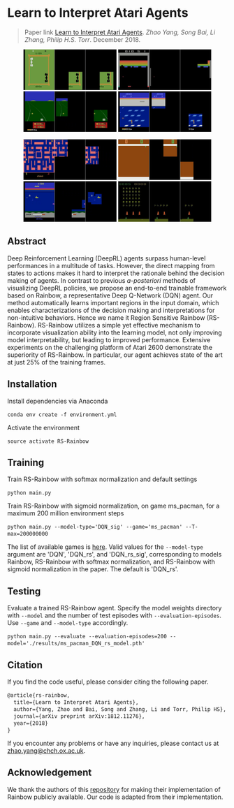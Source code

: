 # Learn to Interpret Atari Agents
> Paper link [Learn to Interpret Atari Agents](https://arxiv.org/abs/1812.11276). *Zhao Yang, Song Bai, Li Zhang, Philip H.S. Torr*. December 2018.

<p align="center"><img src="demo/boxing.gif" height="93" title="boxing"> <img src="demo/breakout.gif" height="93" title="breakout"> <img src="demo/enduro.gif" height="93" title="enduro"> <img src="demo/frostbite.gif" height="93" title="frostbite"></p>

<p align="center"><img src="demo/ms_pacman.gif" height="93" title="ms_pacman"> <img src="demo/pong.gif" height="93" title="pong"> <img src="demo/seaquest.gif" height="93" title="seaquest"> <img src="demo/space_invaders.gif" height="93" title="space_invaders">
</p>


## Abstract
Deep Reinforcement Learning (DeepRL) agents surpass human-level performances in a multitude of tasks. However, the direct mapping from states to actions makes it hard to interpret the rationale behind the decision making of agents. In contrast to previous *a-posteriori* methods of visualizing DeepRL policies, we propose an end-to-end trainable framework based on Rainbow, a representative Deep Q-Network (DQN) agent. Our method automatically learns important regions in the input domain, which enables characterizations of the decision making and interpretations for non-intuitive behaviors. Hence we name it Region Sensitive Rainbow (RS-Rainbow). RS-Rainbow utilizes a simple yet effective mechanism to incorporate visualization ability into the learning model, not only improving model interpretability, but leading to improved performance. Extensive experiments on the challenging platform of Atari 2600 demonstrate the superiority of RS-Rainbow. In particular, our agent achieves state of the art at just 25% of the training frames.

## Installation
Install dependencies via Anaconda
```
conda env create -f environment.yml
```
Activate the environment
```
source activate RS-Rainbow
```
## Training
Train RS-Rainbow with softmax normalization and default settings
```
python main.py
```
Train RS-Rainbow with sigmoid normalization, on game ms_pacman, for a maximum 200 million environment steps
```
python main.py --model-type='DQN_sig' --game='ms_pacman' --T-max=200000000
```
The list of available games is [here](https://github.com/openai/atari-py/tree/master/atari_py/atari_roms). Valid values for the `--model-type` argument are 'DQN', 'DQN_rs', and 'DQN_rs_sig', corresponding to models Rainbow, RS-Rainbow with softmax normalization, and RS-Rainbow with sigmoid normalization in the paper. The default is 'DQN_rs'.

## Testing
Evaluate a trained RS-Rainbow agent. Specify the model weights directory with `--model` and the number of test episodes with `--evaluation-episodes`. Use `--game` and `--model-type` accordingly. 
```
python main.py --evaluate --evaluation-episodes=200 --model='./results/ms_pacman_DQN_rs_model.pth'
```

## Citation
If you find the code useful, please consider citing the following paper.

    @article{rs-rainbow,
      title={Learn to Interpret Atari Agents},
      author={Yang, Zhao and Bai, Song and Zhang, Li and Torr, Philip HS},
      journal={arXiv preprint arXiv:1812.11276},
      year={2018}
    }
    
If you encounter any problems or have any inquiries, please contact us at zhao.yang@chch.ox.ac.uk.

## Acknowledgement
We thank the authors of this [repository](https://github.com/Kaixhin/Rainbow) for making their implementation of Rainbow publicly available. Our code is adapted from their implementation.
